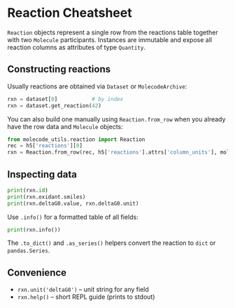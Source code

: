 # Reaction Cheatsheet

`Reaction` objects represent a single row from the reactions table together with two `Molecule` participants.
Instances are immutable and expose all reaction columns as attributes of type `Quantity`.

## Constructing reactions

Usually reactions are obtained via `Dataset` or `MolecodeArchive`:

```python
rxn = dataset[0]           # by index
rxn = dataset.get_reaction(42)
```

You can also build one manually using `Reaction.from_row` when you already have the row data and `Molecule` objects:

```python
from molecode_utils.reaction import Reaction
rec = h5['reactions'][0]
rxn = Reaction.from_row(rec, h5['reactions'].attrs['column_units'], molecule_lookup)
```

## Inspecting data

```python
print(rxn.id)
print(rxn.oxidant.smiles)
print(rxn.deltaG0.value, rxn.deltaG0.unit)
```

Use `.info()` for a formatted table of all fields:

```python
print(rxn.info())
```

The `.to_dict()` and `.as_series()` helpers convert the reaction to `dict` or `pandas.Series`.

## Convenience

- `rxn.unit('deltaG0')` – unit string for any field
- `rxn.help()` – short REPL guide (prints to stdout)
